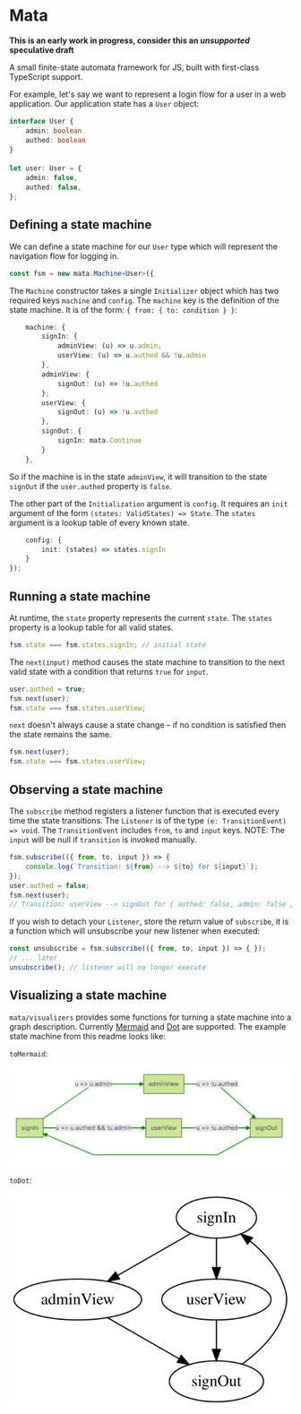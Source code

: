 # Mata

**This is an early work in progress, consider this an _unsupported_ speculative draft**

A small finite-state automata framework for JS, built with first-class
TypeScript support.

For example, let's say we want to represent a login flow for a user in a web 
application. Our application state has a `User` object:

```.ts
interface User {
    admin: boolean
    authed: boolean
}

let user: User = {
    admin: false,
    authed: false,
};
```

## Defining a state machine

We can define a state machine for our `User` type which will represent the
navigation flow for logging in.

```.ts
const fsm = new mata.Machine<User>({
```

The `Machine` constructor takes a single `Initializer` object which has two
required keys `machine` and `config`. The `machine` key is the definition
of the state machine. It is of the form: `{ from: { to: condition } }`:

```.ts
    machine: {
        signIn: {
            adminView: (u) => u.admin,
            userView: (u) => u.authed && !u.admin
        },
        adminView: {
            signOut: (u) => !u.authed
        },
        userView: {
            signOut: (u) => !u.authed        
        },
        signOut: {
            signIn: mata.Continue 
        }
    },
```

So if the machine is in the state `adminView`, it will transition to the state
`signOut` if the `user.authed` property is `false`.

The other part of the `Initialization` argument is `config`. It requires an
`init` argument of the form `(states: ValidStates) => State`. The `states`
argument is a lookup table of every known state.

```.ts
    config: {
        init: (states) => states.signIn
    }
});
```

## Running a state machine

At runtime, the `state` property represents the current `state`. The `states`
property is a lookup table for all valid states. 

```.ts
fsm.state === fsm.states.signIn; // initial state
```

The `next(input)` method causes the state machine to transition to the next
valid state with a condition that returns `true` for `input`.

```.ts
user.authed = true;
fsm.next(user);
fsm.state === fsm.states.userView;
```

`next` doesn't always cause a state change – if no condition is satisfied then
the state remains the same.

```.ts
fsm.next(user);
fsm.state === fsm.states.userView;
```

## Observing a state machine

The `subscribe` method registers a listener function that is executed every 
time the state transitions. The `Listener` is of the type 
`(e: TransitionEvent) => void`. The `TransitionEvent` includes `from`, `to` and
`input` keys. NOTE: The `input` will be null if `transition` is invoked manually.

```.ts
fsm.subscribe(({ from, to, input }) => {
    console.log(`Transition: ${from} --> ${to} for ${input}`);
});
user.authed = false;
fsm.next(user);
// Transition: userView --> signOut for { authed: false, admin: false }
```

If you wish to detach your `Listener`, store the return value of
`subscribe`, it is a function which will unsubscribe your new listener when
executed:

```.ts
const unsubscribe = fsm.subscribe(({ from, to, input }) => { });
// ... later
unsubscribe(); // listener will no longer execute
```

## Visualizing a state machine

`mata/visualizers` provides some functions for turning a state machine into
a graph description. Currently [Mermaid](https://mermaidjs.github.io/) and 
[Dot](http://www.graphviz.org/doc/info/lang.html) are supported. The example
state machine from this readme looks like:

`toMermaid`:

![Diagram visualizing the example state machine](./docs/images/mermaid.png "Mermaid Diagram")

`toDot`:

![Diagram visualizing the example state machine](./docs/images/graphviz.svg "GraphViz (Dot) Diagram")